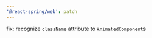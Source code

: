 ```yaml
---
'@react-spring/web': patch
---
```


fix: recognize `className` attribute to `AnimatedComponent`s